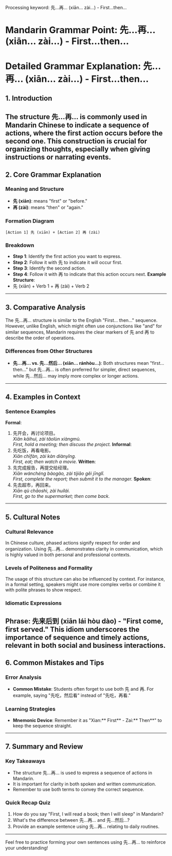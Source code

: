 Processing keyword: 先...再... (xiān... zài...) - First...then...
# Mandarin Grammar Point: 先...再... (xiān... zài...) - First...then...
# Detailed Grammar Explanation: 先...再... (xiān... zài...) - First...then...
## 1. Introduction
The structure 先...再... is commonly used in Mandarin Chinese to indicate a sequence of actions, where the first action occurs before the second one. This construction is crucial for organizing thoughts, especially when giving instructions or narrating events.
---
## 2. Core Grammar Explanation
### Meaning and Structure
- **先 (xiān)**: means "first" or "before."
- **再 (zài)**: means "then" or "again."
### Formation Diagram
```plaintext
[Action 1] 先 (xiān) + [Action 2] 再 (zài)
```
### Breakdown
- **Step 1**: Identify the first action you want to express.
- **Step 2**: Follow it with 先 to indicate it will occur first.
- **Step 3**: Identify the second action.
- **Step 4**: Follow it with 再 to indicate that this action occurs next.
**Example Structure**:
- 先 (xiān) + Verb 1 + 再 (zài) + Verb 2
---
## 3. Comparative Analysis
The 先...再... structure is similar to the English "First... then..." sequence. However, unlike English, which might often use conjunctions like "and" for similar sequences, Mandarin requires the clear markers of 先 and 再 to describe the order of operations.
### Differences from Other Structures
- **先...再... vs. 先...然后... (xiān... ránhòu...)**: Both structures mean "first... then..." but 先...再... is often preferred for simpler, direct sequences, while 先...然后... may imply more complex or longer actions.
  
---
## 4. Examples in Context
### Sentence Examples
**Formal**:
1. 先开会，再讨论项目。  
   *Xiān kāihuì, zài tǎolùn xiàngmù.*  
   *First, hold a meeting; then discuss the project.*
**Informal**:
2. 先吃饭，再看电影。  
   *Xiān chīfàn, zài kàn diànyǐng.*  
   *First, eat; then watch a movie.*
**Written**:
3. 先完成报告，再提交给经理。  
   *Xiān wánchéng bàogào, zài tíjiāo gěi jīnglǐ.*  
   *First, complete the report; then submit it to the manager.*
**Spoken**:
4. 先去超市，再回来。  
   *Xiān qù chāoshì, zài huílái.*  
   *First, go to the supermarket; then come back.*
---
## 5. Cultural Notes
### Cultural Relevance
In Chinese culture, phased actions signify respect for order and organization. Using 先...再... demonstrates clarity in communication, which is highly valued in both personal and professional contexts.
### Levels of Politeness and Formality
The usage of this structure can also be influenced by context. For instance, in a formal setting, speakers might use more complex verbs or combine it with polite phrases to show respect.
### Idiomatic Expressions
Phrase: **先来后到** (xiān lái hòu dào) - "First come, first served." This idiom underscores the importance of sequence and timely actions, relevant in both social and business interactions.
---
## 6. Common Mistakes and Tips
### Error Analysis
- **Common Mistake**: Students often forget to use both 先 and 再. For example, saying "先吃，然后看" instead of "先吃，再看."
  
### Learning Strategies
- **Mnemonic Device**: Remember it as "Xian:** First** - Zai:** Then**" to keep the sequence straight.
  
---
## 7. Summary and Review
### Key Takeaways
- The structure 先...再... is used to express a sequence of actions in Mandarin.
- It is important for clarity in both spoken and written communication.
- Remember to use both terms to convey the correct sequence.
### Quick Recap Quiz
1. How do you say "First, I will read a book; then I will sleep" in Mandarin?
2. What's the difference between 先...再... and 先...然后...?
3. Provide an example sentence using 先...再... relating to daily routines.
---
Feel free to practice forming your own sentences using 先...再... to reinforce your understanding!
